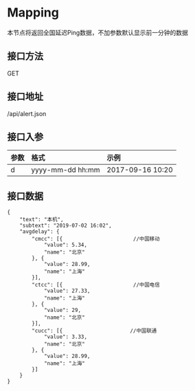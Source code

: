# Mapping

本节点将返回全国延迟Ping数据，不加参数默认显示前一分钟的数据

## 接口方法

GET

## 接口地址

/api/alert.json

## 接口入参

| **参数** | **格式** | **示例** |
| :--- | :--- | :--- |
| d | yyyy-mm-dd hh:mm | 2017-09-16 10:20 |

## 接口数据

```text
{
    "text": "本机",
    "subtext": "2019-07-02 16:02",
    "avgdelay": {
        "cmcc": [{                       //中国移动
            "value": 5.34,
            "name": "北京"
        }, {
            "value": 28.99,
            "name": "上海"
        }],
        "ctcc": [{                       //中国电信
            "value": 27.33,
            "name": "上海"
        }, {
            "value": 29,
            "name": "北京"
        }],
        "cucc": [{                      //中国联通
            "value": 3.33,
            "name": "北京"
        }, {
            "value": 28.99,
            "name": "上海"
        }]
    }
}
```



